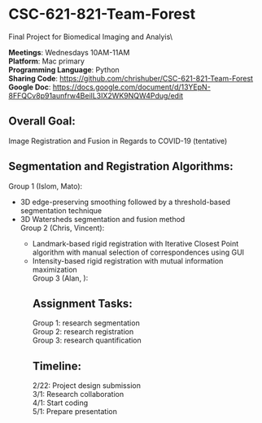 # CSC-621-821-Team-Forest
Final Project for Biomedical Imaging and Analyis\

**Meetings**: Wednesdays 10AM-11AM\
**Platform**: Mac primary\
**Programming Language**: Python\
**Sharing Code**: https://github.com/chrishuber/CSC-621-821-Team-Forest \
**Google Doc**: https://docs.google.com/document/d/13YEpN-8FFQCv8p91aunfrw4BeilL3IX2WK9NQW4Pdug/edit

## Overall Goal:
Image Registration and Fusion in Regards to COVID-19 (tentative)

## Segmentation and Registration Algorithms:
Group 1 (Islom, Mato): 
<ul><li>3D edge-preserving smoothing followed by a threshold-based segmentation technique</li><li>3D Watersheds segmentation and fusion method</li>
Group 2 (Chris, Vincent): 
<ul><li>Landmark-based rigid registration with Iterative Closest Point algorithm with manual selection of correspondences using GUI</li><li>Intensity-based rigid registration with mutual information maximization</li>
Group 3 (Alan, ): 

## Assignment Tasks:
Group 1: research segmentation\
Group 2: research registration\
Group 3: research quantification

## Timeline:
2/22: Project design submission\
3/1: Research collaboration\
4/1: Start coding\
5/1: Prepare presentation
